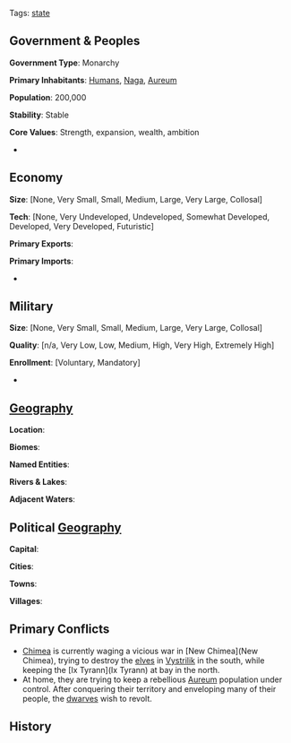 Tags: [state](States)

## Government & Peoples

**Government Type**: Monarchy

**Primary Inhabitants**: [Humans](Humans), [Naga](Naga), [Aureum](Aureum)

**Population**: 200,000

**Stability**: Stable

**Core Values**: Strength, expansion, wealth, ambition

- 


## Economy

**Size**: [None, Very Small, Small, Medium, Large, Very Large, Collosal]

**Tech**: [None, Very Undeveloped, Undeveloped, Somewhat Developed, Developed, Very Developed, Futuristic] 

**Primary Exports**: 

**Primary Imports**: 

- 


## Military

**Size**: [None, Very Small, Small, Medium, Large, Very Large, Collosal]

**Quality**: [n/a, Very Low, Low, Medium, High, Very High, Extremely High]

**Enrollment**: [Voluntary, Mandatory]

- 


## [Geography](Geography)

**Location**: 

**Biomes**: 

**Named Entities**:

**Rivers & Lakes**: 

**Adjacent Waters**: 


## Political [Geography](Geography)

**Capital**: 

**Cities**: 

**Towns**: 

**Villages**: 


## Primary Conflicts

- [Chimea](Chimea) is currently waging a vicious war in [New Chimea](New Chimea), trying to destroy the [elves](Elves) in [Vystrilik](Vystrilik) in the south, while keeping the [Ix Tyrann](Ix Tyrann) at bay in the north.
- At home, they are trying to keep a rebellious [Aureum](Aureum) population under control. After conquering their territory and enveloping many of their people, the [dwarves](Dwarves) wish to revolt.


## History


